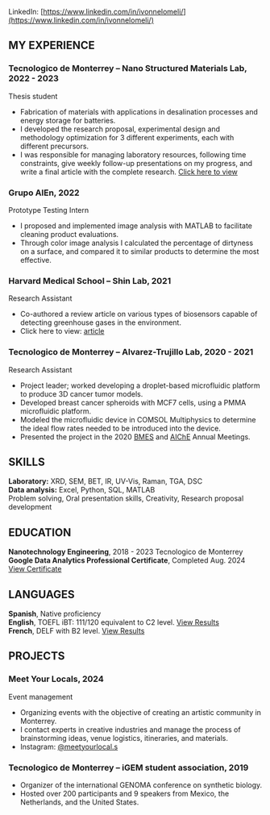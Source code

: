 LinkedIn: [https://www.linkedin.com/in/ivonnelomeli/](https://www.linkedin.com/in/ivonnelomeli/)

## MY EXPERIENCE
### Tecnologico de Monterrey – Nano Structured Materials Lab, 2022 - 2023
Thesis student
- Fabrication of materials with applications in desalination processes and energy storage for batteries.
- I developed the research proposal, experimental design and methodology optimization for 3 different experiments, each with different precursors.
- I was responsible for managing laboratory resources, following time constraints, give weekly follow-up presentations on my progress, and write a final article with the complete research. [Click here to view](https://drive.google.com/file/d/1viunEW09WzWtncmV0bKshwvO-RRwNOqG/view?usp=sharing)

### Grupo AlEn, 2022
Prototype Testing Intern
- I proposed and implemented image analysis with MATLAB to facilitate cleaning product evaluations.
- Through color image analysis I calculated the percentage of dirtyness on a surface, and compared it to similar products to determine the most effective.

### Harvard Medical School – Shin Lab, 2021
Research Assistant
- Co-authored a review article on various types of biosensors capable of detecting greenhouse gases in the environment.
- Click here to view: [article](https://onlinelibrary.wiley.com/doi/10.1002/adsr.202300094)

### Tecnologico de Monterrey – Alvarez-Trujillo Lab, 2020 - 2021
Research Assistant
- Project leader; worked developing a droplet-based microfluidic platform to produce 3D cancer tumor models.
- Developed breast cancer spheroids with MCF7 cells, using a PMMA microfluidic platform.
- Modeled the microfluidic device in COMSOL Multiphysics to determine the ideal flow rates needed to be introduced into the device.
- Presented the project in the 2020 [BMES](https://drive.google.com/file/d/1Y-5uIsDX21wSp9pC0xyI89qj6ClUKBdF/view?usp=sharing) and [AIChE](https://aiche.confex.com/aiche/2020/meetingapp.cgi/Paper/608083) Annual Meetings.
  
## SKILLS
**Laboratory:** XRD, SEM, BET, IR, UV-Vis, Raman, TGA, DSC \
**Data analysis:** Excel, Python, SQL, MATLAB \
Problem solving, Oral presentation skills, Creativity, Research proposal development

## EDUCATION
**Nanotechnology Engineering**, 2018 - 2023
Tecnologico de Monterrey
**Google Data Analytics Professional Certificate**, Completed Aug. 2024
[View Certificate](https://coursera.org/share/4bdaa9afbe9b2952cded4aa52a00773a)

## LANGUAGES
**Spanish**, Native proficiency \
**English**, TOEFL iBT: 111/120 equivalent to C2 level. [View Results](https://drive.google.com/file/d/14aoilznzt4WczOdG-oFSkiyz7qXY1n6w/view?usp=sharing) \
**French**, DELF with B2 level. [View Results](https://drive.google.com/file/d/1uRx7lZ3RM8r1X2Pnws-__2Ha5swXdtS7/view?usp=sharing)

## PROJECTS
### Meet Your Locals, 2024
Event management
- Organizing events with the objective of creating an artistic community in Monterrey.
- I contact experts in creative industries and manage the process of brainstorming ideas, venue logistics, itineraries, and materials.
- Instagram: [@meetyourlocal.s](https://www.instagram.com/meetyourlocal.s/)

### Tecnologico de Monterrey – iGEM student association, 2019
- Organizer of the international GENOMA conference on synthetic biology.
- Hosted over 200 participants and 9 speakers from Mexico, the Netherlands, and the United States.









